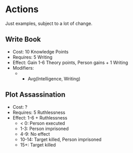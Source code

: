 # Actions

Just examples, subject to a lot of change.

## Write Book

- Cost: 10 Knowledge Points
- Requires: 5 Writing
- Effect: Gain 1-6 Theory points, Person gains + 1 Writing
- Modifiers:
  - + Avg(Intelligence, Writing)

## Plot Assassination

- Cost: ?
- Requires: 5 Ruthlessness
- Effect: 1-6 + Ruthlessness
  - < 0: Person executed
  - 1-3: Person imprisoned
  - 4-9: No effect
  - 10-14: Target killed, Person imprisoned
  - 15+: Target killed
